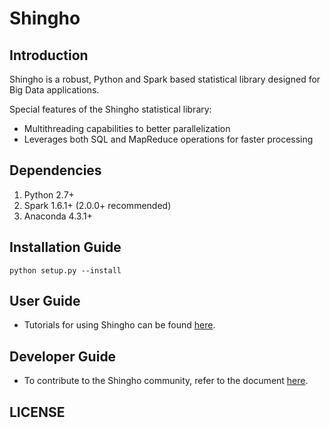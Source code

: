 # Shingho

## Introduction
Shingho is a robust, Python and Spark based statistical library designed for Big Data applications. 

Special features of the Shingho statistical library:
- Multithreading capabilities to better parallelization
- Leverages both SQL and MapReduce operations for faster processing



## Dependencies
1. Python 2.7+
2. Spark 1.6.1+ (2.0.0+ recommended)
3. Anaconda 4.3.1+

## Installation Guide

    python setup.py --install

## User Guide
- Tutorials for using Shingho can be found [here](https://github.com/snazrul1/Shingho/tree/master/examples).

## Developer Guide
- To contribute to the Shingho community, refer to the document [here](https://github.com/snazrul1/Shingho/tree/master/developer_gudelines).

## LICENSE
